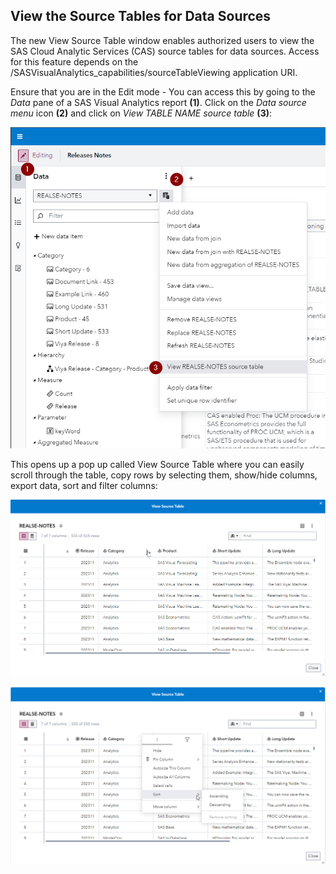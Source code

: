 ## View the Source Tables for Data Sources

The new View Source Table window enables authorized users to view the SAS Cloud Analytic Services (CAS) source tables for data sources. Access for this feature depends on the /SASVisualAnalytics_capabilities/sourceTableViewing application URI.

Ensure that you are in the Edit mode - You can access this by going to the *Data* pane of a SAS Visual Analytics report **(1)**. Click on the *Data source menu* icon **(2)** and click on *View TABLE NAME source table* **(3)**:

![View Source Table Open](./VA-View-Source-Table-Open.png)

This opens up a pop up called View Source Table where you can easily scroll through the table, copy rows by selecting them, show/hide columns, export data, sort and filter columns:

![View Source Table Pop Up 1](./VA-View-Source-Table-Pop-Up-1.png)

![View Source Table Pop Up 2](./VA-View-Source-Table-Pop-Up-2.png)